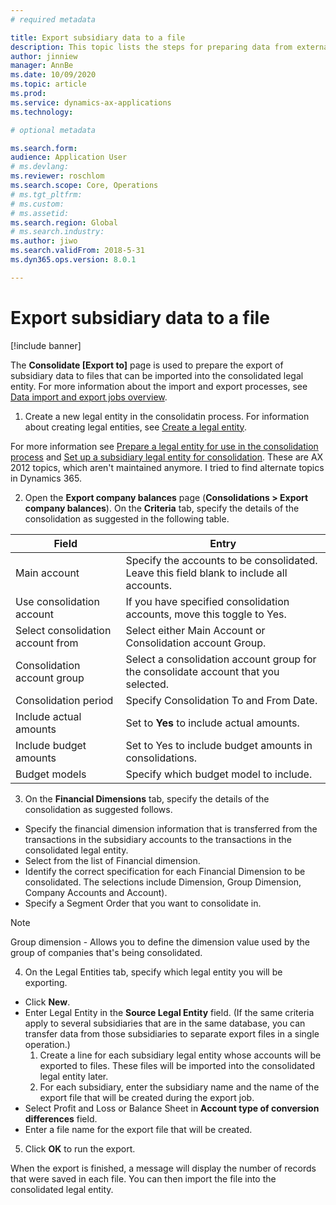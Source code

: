 ```yaml
---
# required metadata

title: Export subsidiary data to a file
description: This topic lists the steps for preparing data from external systems to be imported to Dynamics 365 Finance.
author: jinniew
manager: AnnBe
ms.date: 10/09/2020
ms.topic: article
ms.prod: 
ms.service: dynamics-ax-applications
ms.technology: 

# optional metadata

ms.search.form: 
audience: Application User
# ms.devlang: 
ms.reviewer: roschlom
ms.search.scope: Core, Operations
# ms.tgt_pltfrm: 
# ms.custom: 
# ms.assetid: 
ms.search.region: Global
# ms.search.industry: 
ms.author: jiwo
ms.search.validFrom: 2018-5-31
ms.dyn365.ops.version: 8.0.1

---
```


# Export subsidiary data to a file

[!include banner] 

The **Consolidate [Export to]** page is used to prepare the export of subsidiary data to files that can be imported into the consolidated legal entity. For more information about the import and export processes, see [Data import and export jobs overview](../../fin-ops-core/dev-itpro/data-entities/data-import-export-job.md).

1. Create a new legal entity in the consolidatin process. For information about creating legal entities, see [Create a legal entity](../../fin-ops-core/fin-ops/organization-administration/tasks/create-legal-entity.md).

For more information see [Prepare a legal entity for use in the consolidation process](prepare-company-for-consolidation.md) and [Set up a subsidiary legal entity for consolidation](set-up-subsidiary-company-for-consolidation.md). These are AX 2012 topics, which aren't maintained anymore. I tried to find alternate topics in Dynamics 365.

2. Open the **Export company balances** page (**Consolidations > Export company balances**). On the **Criteria** tab, specify the details of the consolidation as suggested in the following table.
          
|     Field                                  	|     Entry                                                                                          	|
|--------------------------------------------	|----------------------------------------------------------------------------------------------------	|
|     Main account                           	|     Specify the accounts to be consolidated. Leave this field  blank to include all accounts.    	|
|     Use consolidation account              	|     If you have specified consolidation accounts, move this toggle to Yes.                       	|
|     Select consolidation account from      	|     Select either Main Account or Consolidation account Group.                                   	|
|     Consolidation account group            	|     Select a consolidation account group for the consolidate account that you selected.          	|
|     Consolidation period                   	|     Specify Consolidation To and From Date.                                                      	|
|     Include actual amounts                 	|     Set to **Yes** to include actual amounts.                                                    	|
|     Include budget amounts                 	|     Set to Yes to include budget amounts in consolidations.                                      	|
|     Budget models                          	|     Specify which budget model to include.                                                       	|

 3. On the **Financial Dimensions** tab, specify the details of the consolidation as suggested follows. 

- Specify the financial dimension information that is transferred from the transactions in the subsidiary accounts to the transactions in the consolidated legal entity.
- Select from the list of Financial dimension.
- Identify the correct specification for each Financial Dimension to be consolidated. The selections include Dimension, Group Dimension, Company Accounts and Account).
- Specify a Segment Order that you want to consolidate in.

> [!Note]
> Group dimension - Allows you to define the dimension value used by the group of companies that's being consolidated.

4. On the Legal Entities tab, specify which legal entity you will be exporting.

- Click **New**.
- Enter Legal Entity in the **Source Legal Entity** field. (If the same criteria apply to several subsidiaries that are in the same database, you can transfer data from those subsidiaries to separate export files in a single operation.)
   1.	Create a line for each subsidiary legal entity whose accounts will be exported to files. These files will be imported into the consolidated legal entity later.
   2.	For each subsidiary, enter the subsidiary name and the name of the export file that will be created during the export job.
- Select Profit and Loss or Balance Sheet in **Account type of conversion differences** field.
- Enter a file name for the export file that will be created.

5. Click **OK** to run the export.

When the export is finished, a message will display the number of records that were saved in each file. You can then import the file into the consolidated legal entity.



